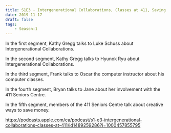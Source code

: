 ```yaml
---
title: S1E3 - Intergenerational Collaborations, Classes at 411, Saving Money as a Senior
date: 2019-11-17
draft: false
tags:
    - Season-1
---
```


In the first segment, Kathy Gregg talks to Luke Schuss about Intergenerational Collaborations.

In the second segment, Kathy Gregg talks to Hyunok Ryu about Intergenerational Collaborations.

In the third segment, Frank talks to Oscar the computer instructor about his computer classes.

In the fourth segment, Bryan talks to Jane about her involvement with the 411 Seniors Centre.

In the fifth segment, members of the 411 Seniors Centre talk about creative ways to save money.

https://podcasts.apple.com/ca/podcast/s1-e3-intergenerational-collaborations-classes-at-411/id1489259286?i=1000457855795